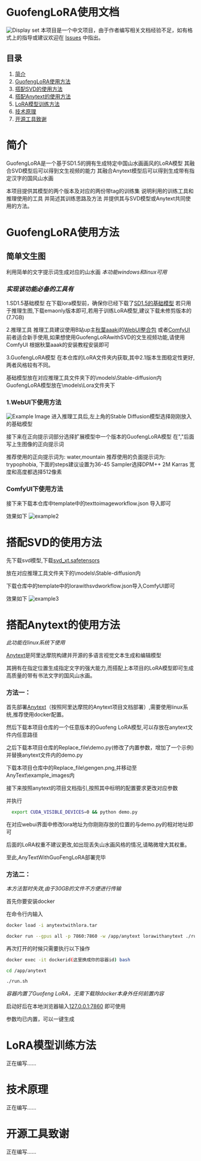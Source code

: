 # GuofengLoRA使用文档
![Display set](image/shows.png)
本项目是一个中文项目，由于作者编写相关文档经验不足，如有格式上的指导或建议欢迎在 [Issues](https://github.com/KBRASK/GuofengLoRA/issues) 中指出。

## 目录
1. [简介](#简介)
3. [GuofengLoRA使用方法](#GuofengLoRA使用方法)
4. [搭配SVD的使用方法](#搭配SVD的使用方法)
5. [搭配Anytext的使用方法](#搭配Anytext的使用方法)
6. [LoRA模型训练方法](#LoRA模型训练方法)
7. [技术原理](#技术原理)
8. [开源工具致谢](#开源工具致谢)

# 简介
GuofengLoRA是一个基于SD1.5的拥有生成特定中国山水画画风的LoRA模型
其融合SVD模型后可以得到文生视频的能力
其融合Anytext模型后可以得到生成带有指定汉字的国风山水画

本项目提供其模型的两个版本及对应的两份带tag的训练集
说明利用的训练工具和推理使用的工具 并简述其训练思路及方法
并提供其与SVD模型或Anytext共同使用的方法。
# GuofengLoRA使用方法
## 简单文生图
利用简单的文字提示词生成对应的山水画
_本功能windows和linux可用_

### _实现该功能必备的工具有_
1.SD1.5基础模型
在下载lora模型前，确保你已经下载了[SD1.5的基础模型](https://huggingface.co/runwayml/stable-diffusion-v1-5/tree/main) 若只用于推理生图,下载emaonly版本即可,若用于训练LoRA模型,建议下载未修剪版本的(7.7GB)

2.推理工具
推理工具建议使用B站up主[秋葉aaaki](https://space.bilibili.com/12566101)的[WebUI整合包](https://www.bilibili.com/video/BV1iM4y1y7oA/) 或者[ComfyUI](https://www.bilibili.com/video/BV1Ew411776J/)
前者适合新手使用,如果想使用GuofengLoRAwithSVD的文生视频功能,请使用ComfyUI
根据秋葉aaak的安装教程安装即可

3.GuofengLoRA模型
在本仓库的LoRA文件夹内获取,其中2.1版本生图稳定性更好,两者风格较有不同。

基础模型放在对应推理工具文件夹下的\\models\\Stable-diffusion内
GuofengLoRA模型放在\\models\\Lora文件夹下

### 1.WebUI下使用方法
![Example Image](image/example1.png)
进入推理工具后,左上角的Stable Diffusion模型选择刚刚放入的基础模型

接下来在正向提示词部分选择扩展模型中一个版本的GuofengLoRA模型
在","后面写上生图像的正向提示词

推荐使用的正向提示词为: water,mountain
推荐使用的负面提示词为: trypophobia,
下面的steps建议设置为36-45
Sampler选择DPM++ 2M Karras
宽度和高度都选择512像素

### ComfyUI下使用方法

接下来下载本仓库中template中的texttoimageworkflow.json 导入即可

效果如下
![example2](image/example2.png)
# 搭配SVD的使用方法

先下载svd模型,下载[svd_xt.safetensors](https://huggingface.co/stabilityai/stable-video-diffusion-img2vid-xt/tree/main)

放在对应推理工具文件夹下的\\models\\Stable-diffusion内

下载仓库中的template中的lorawithsvdworkflow.json导入ComfyUI即可

效果如下
![example3](image/example3.png)
# 搭配Anytext的使用方法

_此功能在linux系统下使用_

[Anytext](https://github.com/tyxsspa/AnyText)是阿里达摩院构建并开源的多语言视觉文本生成和编辑模型

其拥有在指定位置生成指定文字的强大能力,而搭配上本项目的LoRA模型即可生成高质量的带有书法文字的国风山水画。
### 方法一：
首先部署[Anytext](https://github.com/tyxsspa/AnyText)（按照阿里达摩院的Anytext项目文档部署）,需要使用linux系统,推荐使用docker配置。

然后下载本项目仓库的一个任意版本的Guofeng LoRA模型,可以存放在anytext文件内任意路径

之后下载本项目仓库的Replace_file\\demo.py(修改了内置参数，增加了一个示例)并替换anytext文件内的demo.py

下载本项目仓库中的Replace_file\\gengen.png,并移动至 AnyText\\example_images内

接下来按照anytext的项目文档指引,按照其中标明的配置要求更改对应参数

并执行
```bash
  export CUDA_VISIBLE_DEVICES=0 && python demo.py
```

在对应webui界面中修改lora地址为你刚刚存放的位置的与demo.py的相对地址即可

后面的LoRA权重不建议更改,如出现丢失山水画风格的情况,请略微增大其权重。

至此,AnyTextWithGuoFengLoRA部署完毕




### 方法二：

_本方法暂时失效,由于30GB的文件不方便进行传输_

首先你要安装docker



在命令行内输入
```bash
docker load -i anytextwithlora.tar

docker run --gpus all -p 7860:7860 -w /app/anytext lorawithanytext ./run.sh

```
再次打开的时候只需要执行以下操作

```bash
docker exec -it dockerid(这里换成你的容器id) bash

cd /app/anytext

./run.sh
```

_容器内置了Guofeng LoRA，无需下载除docker本身外任何前置内容_

启动好后在本地浏览器输入[127.0.0.1:7860](127.0.0.1:7860) 即可使用

参数均已内置，可以一键生成



# LoRA模型训练方法
正在编写......

# 技术原理
正在编写......
# 开源工具致谢
正在编写......
